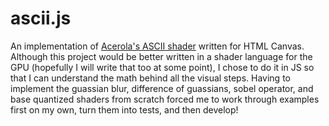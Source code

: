 # ascii.js
An implementation of [Acerola's ASCII shader](https://youtu.be/gg40RWiaHRY?si=dtuT8gx82CBcsUr7]) written for HTML Canvas. Although this project would be better written in a shader language for the GPU (hopefully I will write that too at some point), I chose to do it in JS so that I can understand the math behind all the visual steps. Having to implement the guassian blur, difference of guassians, sobel operator, and base quantized shaders from scratch forced me to work through examples first on my own, turn them into tests, and then develop!
